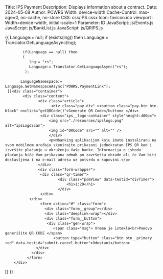 ﻿Title: IPS Payment
Description: Displays information about a contract.
Date: 2024-05-08
Author: POWRS
Width: device-width
Cache-Control: max-age=0, no-cache, no-store
CSS: css/IPS.cssx
Icon: favicon.ico
viewport : Width=device-width, initial-scale=1
Parameter: ID
JavaScript: js/Events.js
JavaScript: js/BankList.js
JavaScript: js/QRIPS.js

<main class="main page-padding ips">
  <meta name="viewport" content="width=device-width, initial-scale=1" />
   {{
      Language:= null;
	    if (exists(lng)) then Language:= Translator.GetLanguageAsync(lng);
           
            if(Language == null) then 
            (
               lng:= "rs";
               Language:= Translator.GetLanguageAsync("rs");
             );

           LanguageNamespace:= Language.GetNamespaceAsync("POWRS.PaymentLink");
     ]]<div class="container">
       		<div class="content">  
                   <div class="article">
                         <div class="pay-div" ><button class="pay-btn btn-black" onclick="getQRCode()">Generate QR Code</button> </div>
              		<div class="ips__logo-container" style"height:400px">
               			<img src="./resources/ipslogo.png" alt="ipsLogoScan">
              			<img id="QRCode" src="" alt="" />
                        </div>
                        <p>Mbanking aplikacijom koju imate instaliranu na svom mobilnom uređaju skenirajte prikazani jednokratan IPS QR kod i izvršite plaćanje u okruženju Vaše banke. Informacija o ishodu plaćanja biće Vam prikazana odmah po završetku obrade ali će Vam biti dostavljena i na e-mail adresu uz potvrdu o kupovini.</p>
                   </div> 
                   <div class="form-wrapper">
              		<div class="qr-timer">
                        	<div class="pomView" data-testid="divTimer">
                        		<h1>1:29</h1>
                       		</div>
              		</div>     
	           </div>
                    <form action="#" class="form">
                      <div class="form__group"></div>
                      <div class="deeplink-wrap"></div>
                      <div class="form__button">
                       <div class="gen-wrap">
                          <span class="msg"> Vreme je isteklo<br>Ponovo generišite QR CODE </span>
                          <button type="button" class="btn btn__primary red" data-testid="submit-cancel-button">Odustani</button>
                  </div>
                </div>
              </form>
        </div>
<input type="hidden" value="((LanguageNamespace.GetStringAsync(27) ))" id="TransactionCompleted"/>
<input type="hidden" value="((LanguageNamespace.GetStringAsync(28) ))" id="TransactionFailed"/>
<input type="hidden" value="((LanguageNamespace.GetStringAsync(29) ))" id="TransactionInProgress"/>
<input type="hidden" value="((LanguageNamespace.GetStringAsync(47) ))" id="SessionTokenExpired"/>[[
}}
</main>
